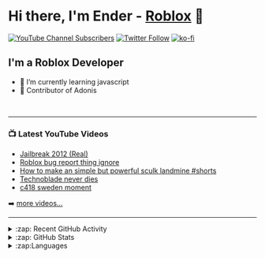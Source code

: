 # Hi there, I'm Ender - [Roblox](https://www.roblox.com/users/1005920857/profile) 👋 

[![YouTube Channel Subscribers](https://img.shields.io/youtube/channel/subscribers/UChX83cHEOtxQs3I7YO8nfRA?logo=youtube&logoColor=red&style=for-the-badge)][youtube]
[![Twitter Follow](https://img.shields.io/twitter/follow/DaEnderz?color=1DA1F2&logo=twitter&style=for-the-badge)](https://twitter.com/intent/follow?original_referer=https%3A%2F%2Fgithub.com%2FcodeSTACKr&screen_name=DaEnderz)
[![ko-fi](https://ko-fi.com/img/githubbutton_sm.svg)](https://ko-fi.com/C1C42HKWM)




## I'm a Roblox Developer

- 🌱 I’m currently learning javascript
- 🍟 Contributor of Adonis 


<br />

---

### 📺 Latest YouTube Videos

<!-- YOUTUBE:START -->
- [Jailbreak 2012 &lpar;Real&rpar;](https://www.youtube.com/watch?v=oJ6Y-TVYZn4)
- [Roblox bug report thing ignore](https://www.youtube.com/watch?v=mZjchqy0_dM)
- [How to make an simple but powerful sculk landmine #shorts](https://www.youtube.com/watch?v=i2KV6MPpDdw)
- [Technoblade never dies](https://www.youtube.com/watch?v=0XreXqaNJ9s)
- [c418 sweden moment](https://www.youtube.com/watch?v=T1X6WxH9W78)
<!-- YOUTUBE:END -->

➡️ [more videos...](https://www.youtube.com/channel/UChX83cHEOtxQs3I7YO8nfRA)
<br />

---

<details>
  <summary>:zap: Recent GitHub Activity</summary>
  
<!--START_SECTION:activity-->
1. 🗣 Commented on [#84](https://github.com/evaera/Roblox-FFlag-Watcher/issues/84) in [evaera/Roblox-FFlag-Watcher](https://github.com/evaera/Roblox-FFlag-Watcher)
2. 🗣 Commented on [#866](https://github.com/Sceleratis/Adonis/issues/866) in [Sceleratis/Adonis](https://github.com/Sceleratis/Adonis)
3. 🗣 Commented on [#866](https://github.com/Sceleratis/Adonis/issues/866) in [Sceleratis/Adonis](https://github.com/Sceleratis/Adonis)
4. 🗣 Commented on [#860](https://github.com/Sceleratis/Adonis/issues/860) in [Sceleratis/Adonis](https://github.com/Sceleratis/Adonis)
5. 🗣 Commented on [#860](https://github.com/Sceleratis/Adonis/issues/860) in [Sceleratis/Adonis](https://github.com/Sceleratis/Adonis)
<!--END_SECTION:activity-->

</details>


<details>
  <summary>:zap: GitHub Stats</summary>

  <img align="left" alt="Ender's GitHub Stats" src="https://github-readme-stats.vercel.app/api?username=DaEnder&show_icons=true&hide_border=false&title_color=ff652f&icon_color=FFE400&bg_color=09131B&text_color=ffffff&border_color=0c1a25" />

</details>

<details>
  <summary>:zap:Languages</summary>
  
[![Top Langs](https://github-readme-stats.vercel.app/api/top-langs/?username=anuraghazra&layout=compact)](https://github.com/anuraghazra/github-readme-stats)

</details>

[website]: https://robloxlabs.com
[twitter]: https://twitter.com/DaEnderz
[youtube]: https://www.youtube.com/channel/UChX83cHEOtxQs3I7YO8nfRA
